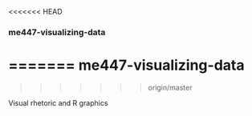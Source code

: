 <<<<<<< HEAD
### me447-visualizing-data
=======
me447-visualizing-data
======================
>>>>>>> origin/master

Visual rhetoric and R graphics
